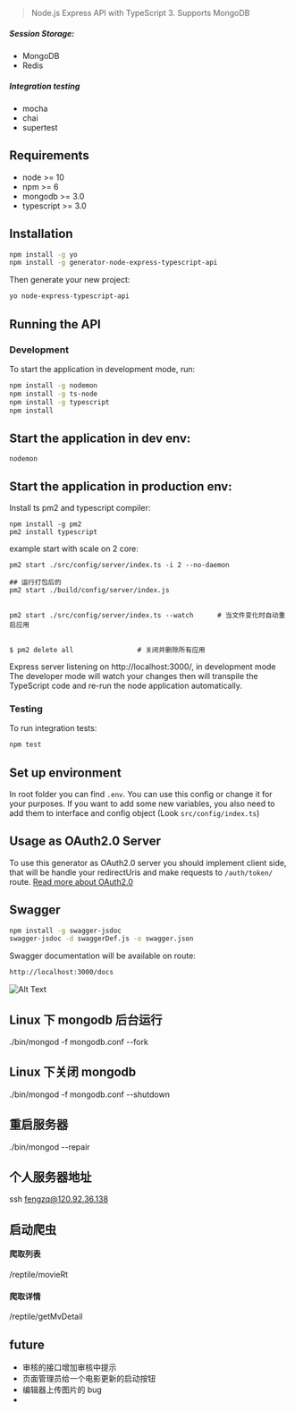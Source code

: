 > Node.js Express API with TypeScript 3. Supports MongoDB

##### Session Storage:

- MongoDB
- Redis

##### Integration testing

- mocha
- chai
- supertest

## Requirements

- node >= 10
- npm >= 6
- mongodb >= 3.0
- typescript >= 3.0

## Installation

```bash
npm install -g yo
npm install -g generator-node-express-typescript-api
```

Then generate your new project:

```bash
yo node-express-typescript-api
```

## Running the API

### Development

To start the application in development mode, run:

```bash
npm install -g nodemon
npm install -g ts-node
npm install -g typescript
npm install
```

## Start the application in dev env:

```
nodemon
```

## Start the application in production env:

Install ts pm2 and typescript compiler:

```
npm install -g pm2
pm2 install typescript
```

example start with scale on 2 core:

```
pm2 start ./src/config/server/index.ts -i 2 --no-daemon

## 运行打包后的
pm2 start ./build/config/server/index.js


pm2 start ./src/config/server/index.ts --watch      # 当文件变化时自动重启应用


$ pm2 delete all                # 关闭并删除所有应用
```

Express server listening on http://localhost:3000/, in development mode
The developer mode will watch your changes then will transpile the TypeScript code and re-run the node application automatically.

### Testing

To run integration tests:

```bash
npm test
```

## Set up environment

In root folder you can find `.env`. You can use this config or change it for your purposes.
If you want to add some new variables, you also need to add them to interface and config object (Look `src/config/index.ts`)

## Usage as OAuth2.0 Server

To use this generator as OAuth2.0 server you should implement client side, that will be handle your redirectUris and make requests to `/auth/token/` route. [Read more about OAuth2.0](https://alexbilbie.com/guide-to-oauth-2-grants/)

## Swagger

```bash
npm install -g swagger-jsdoc
swagger-jsdoc -d swaggerDef.js -o swagger.json
```

Swagger documentation will be available on route:

```bash
http://localhost:3000/docs
```

![Alt Text](https://i.ibb.co/b6SdyQV/gif1.gif)

## Linux 下 mongodb 后台运行

./bin/mongod -f mongodb.conf --fork

## Linux 下关闭 mongodb

./bin/mongod -f mongodb.conf --shutdown

## 重启服务器

./bin/mongod --repair

## 个人服务器地址

ssh fengzq@120.92.36.138

## 启动爬虫

#### 爬取列表

/reptile/movieRt

#### 爬取详情

/reptile/getMvDetail

## future

- 审核的接口增加审核中提示
- 页面管理员给一个电影更新的启动按钮
- 编辑器上传图片的 bug
-
